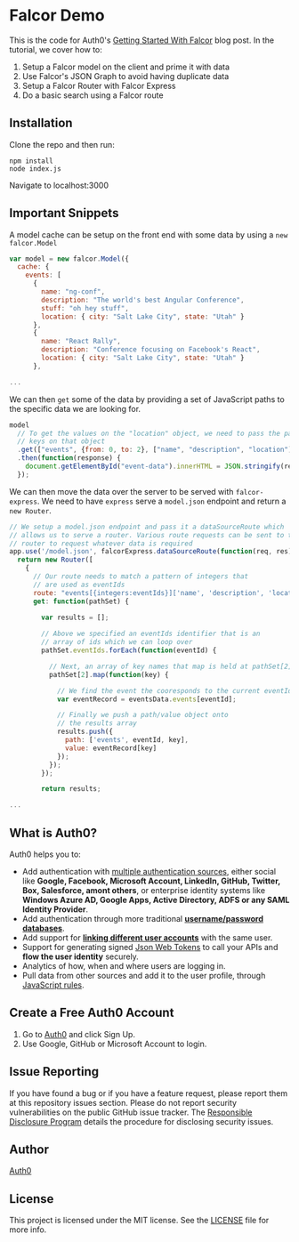 # Falcor Demo

This is the code for Auth0's [Getting Started With Falcor](https://auth0.com/blog/2015/08/28/getting-started-with-falcor/) blog post. In the tutorial, we cover how to:

1. Setup a Falcor model on the client and prime it with data
2. Use Falcor's JSON Graph to avoid having duplicate data
3. Setup a Falcor Router with Falcor Express
4. Do a basic search using a Falcor route

## Installation

Clone the repo and then run:

    npm install
    node index.js

Navigate to localhost:3000

## Important Snippets

A model cache can be setup on the front end with some data by using a `new falcor.Model`

```js
var model = new falcor.Model({
  cache: {
    events: [
      {
        name: "ng-conf",
        description: "The world's best Angular Conference",
        stuff: "oh hey stuff",
        location: { city: "Salt Lake City", state: "Utah" }
      },
      {
        name: "React Rally",
        description: "Conference focusing on Facebook's React",
        location: { city: "Salt Lake City", state: "Utah" }
      },

...
```

We can then `get` some of the data by providing a set of JavaScript paths to the specific data we are looking for.

```js
model
  // To get the values on the "location" object, we need to pass the paths for the
  // keys on that object
  .get(["events", {from: 0, to: 2}, ["name", "description", "location"],["city", "state"]])
  .then(function(response) {
    document.getElementById("event-data").innerHTML = JSON.stringify(response, null, 2);
  });
```

We can then move the data over the server to be served with `falcor-express`. We need to have `express` serve a `model.json` endpoint and return a `new Router`.

```js
// We setup a model.json endpoint and pass it a dataSourceRoute which
// allows us to serve a router. Various route requests can be sent to the
// router to request whatever data is required
app.use('/model.json', falcorExpress.dataSourceRoute(function(req, res) {
  return new Router([
    {
      // Our route needs to match a pattern of integers that
      // are used as eventIds
      route: "events[{integers:eventIds}]['name', 'description', 'location']",
      get: function(pathSet) {
        
        var results = [];

        // Above we specified an eventIds identifier that is an
        // array of ids which we can loop over
        pathSet.eventIds.forEach(function(eventId) {

          // Next, an array of key names that map is held at pathSet[2]
          pathSet[2].map(function(key) {

            // We find the event the cooresponds to the current eventId
            var eventRecord = eventsData.events[eventId];

            // Finally we push a path/value object onto
            // the results array
            results.push({
              path: ['events', eventId, key], 
              value: eventRecord[key]
            });
          });          
        });

        return results;

...
```

## What is Auth0?

Auth0 helps you to:

* Add authentication with [multiple authentication sources](https://docs.auth0.com/identityproviders), either social like **Google, Facebook, Microsoft Account, LinkedIn, GitHub, Twitter, Box, Salesforce, amont others**, or enterprise identity systems like **Windows Azure AD, Google Apps, Active Directory, ADFS or any SAML Identity Provider**.
* Add authentication through more traditional **[username/password databases](https://docs.auth0.com/mysql-connection-tutorial)**.
* Add support for **[linking different user accounts](https://docs.auth0.com/link-accounts)** with the same user.
* Support for generating signed [Json Web Tokens](https://docs.auth0.com/jwt) to call your APIs and **flow the user identity** securely.
* Analytics of how, when and where users are logging in.
* Pull data from other sources and add it to the user profile, through [JavaScript rules](https://docs.auth0.com/rules).

## Create a Free Auth0 Account

1. Go to [Auth0](https://auth0.com) and click Sign Up.
2. Use Google, GitHub or Microsoft Account to login.

## Issue Reporting

If you have found a bug or if you have a feature request, please report them at this repository issues section. Please do not report security vulnerabilities on the public GitHub issue tracker. The [Responsible Disclosure Program](https://auth0.com/whitehat) details the procedure for disclosing security issues.

## Author

[Auth0](auth0.com)

## License

This project is licensed under the MIT license. See the [LICENSE](LICENSE) file for more info.

